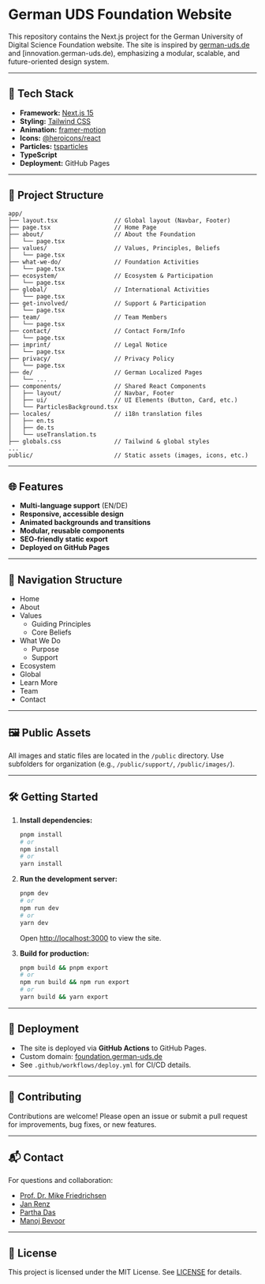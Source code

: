 # German UDS Foundation Website

This repository contains the Next.js project for the German University of Digital Science Foundation website. The site is inspired by [german-uds.de](https://german-uds.de) and [innovation.german-uds.de), emphasizing a modular, scalable, and future-oriented design system.

---

## 🚀 Tech Stack

- **Framework:** [Next.js 15](https://nextjs.org/)
- **Styling:** [Tailwind CSS](https://tailwindcss.com/)
- **Animation:** [framer-motion](https://www.framer.com/motion/)
- **Icons:** [@heroicons/react](https://github.com/tailwindlabs/heroicons)
- **Particles:** [tsparticles](https://github.com/matteobruni/tsparticles)
- **TypeScript**
- **Deployment:** GitHub Pages

---

## 📁 Project Structure

```
app/
├── layout.tsx                // Global layout (Navbar, Footer)
├── page.tsx                  // Home Page
├── about/                    // About the Foundation
│   └── page.tsx
├── values/                   // Values, Principles, Beliefs
│   └── page.tsx
├── what-we-do/               // Foundation Activities
│   └── page.tsx
├── ecosystem/                // Ecosystem & Participation
│   └── page.tsx
├── global/                   // International Activities
│   └── page.tsx
├── get-involved/             // Support & Participation
│   └── page.tsx
├── team/                     // Team Members
│   └── page.tsx
├── contact/                  // Contact Form/Info
│   └── page.tsx
├── imprint/                  // Legal Notice
│   └── page.tsx
├── privacy/                  // Privacy Policy
│   └── page.tsx
├── de/                       // German Localized Pages
│   └── ...
├── components/               // Shared React Components
│   ├── layout/               // Navbar, Footer
│   ├── ui/                   // UI Elements (Button, Card, etc.)
│   └── ParticlesBackground.tsx
├── locales/                  // i18n translation files
│   ├── en.ts
│   ├── de.ts
│   └── useTranslation.ts
├── globals.css               // Tailwind & global styles
...
public/                       // Static assets (images, icons, etc.)
```

---

## 🌐 Features

- **Multi-language support** (EN/DE)
- **Responsive, accessible design**
- **Animated backgrounds and transitions**
- **Modular, reusable components**
- **SEO-friendly static export**
- **Deployed on GitHub Pages**

---

## 🔗 Navigation Structure

- Home
- About
- Values
  - Guiding Principles
  - Core Beliefs
- What We Do
  - Purpose
  - Support
- Ecosystem
- Global
- Learn More
- Team
- Contact

---

## 🖼 Public Assets

All images and static files are located in the `/public` directory. Use subfolders for organization (e.g., `/public/support/`, `/public/images/`).

---

## 🛠️ Getting Started

1. **Install dependencies:**

   ```bash
   pnpm install
   # or
   npm install
   # or
   yarn install
   ```

2. **Run the development server:**

   ```bash
   pnpm dev
   # or
   npm run dev
   # or
   yarn dev
   ```

   Open [http://localhost:3000](http://localhost:3000) to view the site.

3. **Build for production:**

   ```bash
   pnpm build && pnpm export
   # or
   npm run build && npm run export
   # or
   yarn build && yarn export
   ```

---

## 🚢 Deployment

- The site is deployed via **GitHub Actions** to GitHub Pages.
- Custom domain: [foundation.german-uds.de](https://foundation.german-uds.de)
- See `.github/workflows/deploy.yml` for CI/CD details.

---

## 🤝 Contributing

Contributions are welcome! Please open an issue or submit a pull request for improvements, bug fixes, or new features.

---

## 📬 Contact

For questions and collaboration:

- [Prof. Dr. Mike Friedrichsen](mailto:mike.friedrichsen@german-uds.de)
- [Jan Renz](mailto:jan.renz@german-uds.de)
- [Partha Das](mailto:partha.das@german-uds.de)
- [Manoj Bevoor](mailto:manoj.bevoor@german-uds.de)

---

## 📝 License

This project is licensed under the MIT License. See [LICENSE](./LICENSE) for details.
